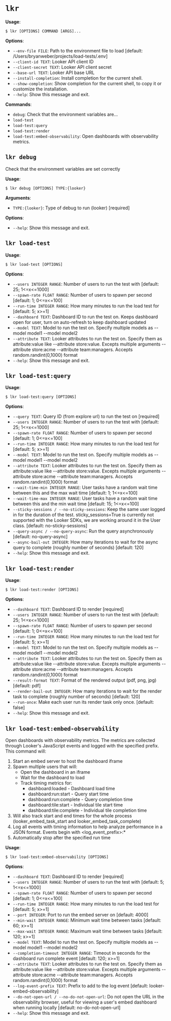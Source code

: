 # `lkr`

**Usage**:

```console
$ lkr [OPTIONS] COMMAND [ARGS]...
```

**Options**:

* `--env-file FILE`: Path to the environment file to load  [default: /Users/bryanweber/projects/load-tests/.env]
* `--client-id TEXT`: Looker API client ID
* `--client-secret TEXT`: Looker API client secret
* `--base-url TEXT`: Looker API base URL
* `--install-completion`: Install completion for the current shell.
* `--show-completion`: Show completion for the current shell, to copy it or customize the installation.
* `--help`: Show this message and exit.

**Commands**:

* `debug`: Check that the environment variables are...
* `load-test`
* `load-test:query`
* `load-test:render`
* `load-test:embed-observability`: Open dashboards with observability metrics.

## `lkr debug`

Check that the environment variables are set correctly

**Usage**:

```console
$ lkr debug [OPTIONS] TYPE:{looker}
```

**Arguments**:

* `TYPE:{looker}`: Type of debug to run (looker)  [required]

**Options**:

* `--help`: Show this message and exit.

## `lkr load-test`

**Usage**:

```console
$ lkr load-test [OPTIONS]
```

**Options**:

* `--users INTEGER RANGE`: Number of users to run the test with  [default: 25; 1&lt;=x&lt;=1000]
* `--spawn-rate FLOAT RANGE`: Number of users to spawn per second  [default: 1; 0&lt;=x&lt;=100]
* `--run-time INTEGER RANGE`: How many minutes to run the load test for  [default: 5; x&gt;=1]
* `--dashboard TEXT`: Dashboard ID to run the test on. Keeps dashboard open for user, turn on auto-refresh to keep dashboard updated
* `--model TEXT`: Model to run the test on. Specify multiple models as --model model1 --model model2
* `--attribute TEXT`: Looker attributes to run the test on. Specify them as attribute:value like --attribute store:value. Excepts multiple arguments --attribute store:acme --attribute team:managers. Accepts random.randint(0,1000) format
* `--help`: Show this message and exit.

## `lkr load-test:query`

**Usage**:

```console
$ lkr load-test:query [OPTIONS]
```

**Options**:

* `--query TEXT`: Query ID (from explore url) to run the test on  [required]
* `--users INTEGER RANGE`: Number of users to run the test with  [default: 25; 1&lt;=x&lt;=1000]
* `--spawn-rate FLOAT RANGE`: Number of users to spawn per second  [default: 1; 0&lt;=x&lt;=100]
* `--run-time INTEGER RANGE`: How many minutes to run the load test for  [default: 5; x&gt;=1]
* `--model TEXT`: Model to run the test on. Specify multiple models as --model model1 --model model2
* `--attribute TEXT`: Looker attributes to run the test on. Specify them as attribute:value like --attribute store:value. Excepts multiple arguments --attribute store:acme --attribute team:managers. Accepts random.randint(0,1000) format
* `--wait-time-min INTEGER RANGE`: User tasks have a random wait time between this and the max wait time  [default: 1; 1&lt;=x&lt;=100]
* `--wait-time-max INTEGER RANGE`: User tasks have a random wait time between this and the min wait time  [default: 15; 1&lt;=x&lt;=100]
* `--sticky-sessions / --no-sticky-sessions`: Keep the same user logged in for the duration of the test. sticky_sessions=True is currently not supported with the Looker SDKs, we are working around it in the User class.  [default: no-sticky-sessions]
* `--query-async / --no-query-async`: Run the query asynchronously  [default: no-query-async]
* `--async-bail-out INTEGER`: How many iterations to wait for the async query to complete (roughly number of seconds)  [default: 120]
* `--help`: Show this message and exit.

## `lkr load-test:render`

**Usage**:

```console
$ lkr load-test:render [OPTIONS]
```

**Options**:

* `--dashboard TEXT`: Dashboard ID to render  [required]
* `--users INTEGER RANGE`: Number of users to run the test with  [default: 25; 1&lt;=x&lt;=1000]
* `--spawn-rate FLOAT RANGE`: Number of users to spawn per second  [default: 1; 0&lt;=x&lt;=100]
* `--run-time INTEGER RANGE`: How many minutes to run the load test for  [default: 5; x&gt;=1]
* `--model TEXT`: Model to run the test on. Specify multiple models as --model model1 --model model2
* `--attribute TEXT`: Looker attributes to run the test on. Specify them as attribute:value like --attribute store:value. Excepts multiple arguments --attribute store:acme --attribute team:managers. Accepts random.randint(0,1000) format
* `--result-format TEXT`: Format of the rendered output (pdf, png, jpg)  [default: pdf]
* `--render-bail-out INTEGER`: How many iterations to wait for the render task to complete (roughly number of seconds)  [default: 120]
* `--run-once`: Make each user run its render task only once.  [default: false]
* `--help`: Show this message and exit.

## `lkr load-test:embed-observability`

Open dashboards with observability metrics. The metrics are collected through Looker&#x27;s JavaScript events and logged with the specified prefix. This command will:
1. Start an embed server to host the dashboard iframe
2. Spawn multiple users that will:
   - Open the dashboard in an iframe
   - Wait for the dashboard to load
   - Track timing metrics for:
     - dashboard:loaded - Dashboard load time
     - dashboard:run:start - Query start time
     - dashboard:run:complete - Query completion time
     - dashboard:tile:start - Individual tile start time
     - dashboard:tile:complete - Individual tile completion time
3. Will also track start and end times for the whole process (looker_embed_task_start and looker_embed_task_complete)
4. Log all events with timing information to help analyze performance in a JSON format.  Events begin with &lt;log_event_prefix&gt;:*
5. Automatically stop after the specified run time

**Usage**:

```console
$ lkr load-test:embed-observability [OPTIONS]
```

**Options**:

* `--dashboard TEXT`: Dashboard ID to render  [required]
* `--users INTEGER RANGE`: Number of users to run the test with  [default: 5; 1&lt;=x&lt;=1000]
* `--spawn-rate FLOAT RANGE`: Number of users to spawn per second  [default: 1; 0&lt;=x&lt;=100]
* `--run-time INTEGER RANGE`: How many minutes to run the load test for  [default: 5; x&gt;=1]
* `--port INTEGER`: Port to run the embed server on  [default: 4000]
* `--min-wait INTEGER RANGE`: Minimum wait time between tasks  [default: 60; x&gt;=1]
* `--max-wait INTEGER RANGE`: Maximum wait time between tasks  [default: 120; x&gt;=1]
* `--model TEXT`: Model to run the test on. Specify multiple models as --model model1 --model model2
* `--completion-timeout INTEGER RANGE`: Timeout in seconds for the dashboard run complete event  [default: 120; x&gt;=1]
* `--attribute TEXT`: Looker attributes to run the test on. Specify them as attribute:value like --attribute store:value. Excepts multiple arguments --attribute store:acme --attribute team:managers. Accepts random.randint(0,1000) format
* `--log-event-prefix TEXT`: Prefix to add to the log event  [default: looker-embed-observability]
* `--do-not-open-url / --no-do-not-open-url`: Do not open the URL in the observability browser, useful for viewing a user&#x27;s embed dashboard when running locally  [default: no-do-not-open-url]
* `--help`: Show this message and exit.
